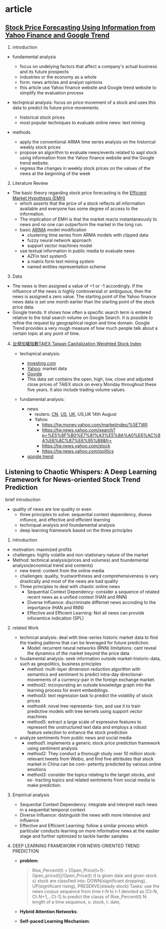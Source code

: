 # article
## [Stock Price Forecasting Using Information from Yahoo Finance and Google Trend](https://www.econ.berkeley.edu/sites/default/files/Selene%20Yue%20Xu.pdf)
1. introduction

- fundamental analysis
	- focus on undelying factors that affect a company's actual business and its future prospects
	- industries or the economy as a whole
	- form: news articles and analyst opinions
	- this article use Yahoo finance website and Google trend website to simplify the evaluation process

- techqnical analysis: focus on price movement of a stock and uses this data to predict its future price movements.
	- historical stock prices
	- most popular techniques to evaluate online news: text mining

- methods
	- apply the conventional ARMA time series analysis on the historical weekly stock prices
	- propose an algorithm to evaluate news/events related to aapl stock using information from the Yahoo finance website and the Google trend website.
	- regress the changes in weekly stock prices on the values of the news at the beginning of the week

2. Literature Review

- The basic theory regarding stock price forecasting is the [Efficient Market Hypothesis (EMH)](https://www.investopedia.com/terms/e/efficientmarkethypothesis.asp)
	- which asserts that the price of a stock reflects all information available and everyone has some degree of access to the information. 
	- The implication of EMH is that the market reacts instantaneously to news and no one can outperform the market in the long run.
	- basic [ARIMA](https://www.investopedia.com/terms/a/autoregressive-integrated-moving-average-arima.asp) model modification
		- clustering time series from ARMA models with clipped data
		- fuzzy neural network approach
		- support vector machines model
	- use textual information in public media to evaluate news
		- AZFin text system5
		- a matrix form text mining system
		- named entities representation scheme
3. Data
- The news is then assigned a value of +1 or -1 accordingly. If the influence of the news is highly controversial or ambiguous, then the news is assigned a zero value. The starting point of the Yahoo finance news data is set one month earlier than the starting point of the stock price data.
- Google trends: It shows how often a specific search term is entered relative to the total search volume on Google Search. It is possible to refine the request by geographical region and time domain. Google Trend provides a very rough measure of how much people talk about a certain topic at any point of time. 


4. [台灣加權指數TAIEX Taiwan Capitalization Weighted Stock Index](https://wiki.mbalib.com/zh-tw/台湾证券交易所发行量加权股价指数)
	- techqnical analysis:
		- [investing.com](https://hk.investing.com/indices/taiwan-weighted)
		- [Yahoo](https://tw.stock.yahoo.com/t/idx.php): market data 
		- [Google](https://www.google.com/search?tbm=fin&sxsrf=ACYBGNRbxR-7_R6N3f9hSUsKGYdW8JZEcw:1570031120914&q=TPE:+TAIEX&stick=H4sIAAAAAAAAAONgecRozC3w8sc9YSmtSWtOXmNU4eIKzsgvd80rySypFBLjYoOyeKS4uDj0c_UNkosKLXkWsXKFBLhaKYQ4erpGAAAu-w0uRQAAAA&biw=1366&bih=733#scso=_FcaUXaTpGaaEhbIP7fy_CA7:0)
		- This data set contains the open, high, low, close and adjusted close prices of TAIEX stock on every Monday throughout these five years. It also include trading volume values.

	- fundamental analysis:
		- news
			- reuters: [CN](https://cn.reuters.com/news/archive/topic-tw-stocks), [US](https://www.reuters.com/search/news?blob=taiwan+stock+market), [UK](https://uk.reuters.com/search/news?blob=Taiwan+stock), US,UK 14th August
			- Yahoo
				- https://tw.money.yahoo.com/marketindex/%5ETWII
				- https://tw.news.yahoo.com/search?p=%E5%8F%B0%E7%81%A3%E5%8A%A0%E6%AC%8A%E6%8C%87%E6%95%B8&fr=
				- https://tw.news.yahoo.com/stock
				- https://tw.news.yahoo.com/politics
		- [google trend](https://trends.google.com/trends/explore?q=taiwan%20stock)

## Listening to Chaotic Whispers: A Deep Learning Framework for News-oriented Stock Trend Prediction
brief introduction
- quality of news are low quality or even 
	- three principles to solve: sequential context dependency, divese influnce, and effective and efficient learning
	- techniqual analysis and foundamental analysis
	- deep learning framework based on the three principles

1. introduction
- motivation: maxmized profits
- challenges: highly volatile and non-stationary nature of the market
- Method: technical analysis(prices and volumes) and foundemental analysis(ecnomical trend and contents)
	- new trend: content from the online media
	- challenges: quality, trustworthiness and comprehensiveness is vary drastically and most of the news are bad quality
	- Three principles to deal with chaotic online news
		- Sequential Context Dependency: consider a sequence of related recent news as a unified context (HAN and RNN)
		- Diverse Influence: discriminate differnet news accroding to the importance (HAN and RNN)
		- Effective and Efficient Learning: Not all news can provide inforamtice indication (SPL)

2. related Work
	- technical analysis: deal with time-series historic market data to find the trading patterns that can be leveraged for future prediction.
		- Model: recurrent neural networks (RNN)
		limitations: cant reveal the dynamics of the market beyond the price data
	- foudamental analysis: seek information outside market-historic-data, such as geopolitics, business principles
		- method: multi-layer dimension reduction algorithm with semantics and sentiment to predict intra-day directional-movements of a currency-pair in the foreign exchange market. 
		- method2: incorporating an outside knowledge graph into the learning process for event embeddings. 
		- method3: text regression task to predict the volatility of stock prices
		- method4: novel tree representa- tion, and use it to train predictive models with tree kernels using support vector machines
		- method5:  extract a large scale of expressive features to represent the unstructured text data and employs a robust feature selection to enhance the stock prediction
	- analyze sentiments from public news and social media
		- method1: implements a generic stock price prediction framework using sentiment analysis
		- method2: They conduct a thorough study over 10 million stock-relevant tweets from Weibo, and find five attributes that stock market in China can be com- petently predicted by various online emotions
		- method3: consider the topics relating to the target stocks, and ex- tracting topics and related sentiments from social media to make prediction.

3. Empirical analysis
	- Sequential Context Dependency: integrate and interpret each news in a sequential temporal context
	- Diverse Influence: distinguish the news with more intensive and influence
	- Effective and Efficient Learning: follow a similar process which particular conducts learning on more informative news at the easlier stage and further optimized to tackle harder samples

4. DEEP LEARNING FRAMEWORK FOR NEWS-ORIENTED TREND PREDICTION
	- **problem**:
		> Rise_Percent(t) = [Open_Price(t+1)-Open_price(t)]/Open_Price(t) (t is given date and given stock s)
		> stock are classfied into: DOWN(significant dropping), UP(significant rising), PRESERVE(steady stock)
		> Tasks: use the news corpus sequence from time t-N to t-1 denoted as [Ct-N, Ct-N+1,...Ct-1] to predict the classs of Rise_Percent(t) N: length of a time sequence, s: stock, t: date, 
	- **Hybrid Attention Networks**:
		>
	- **Self-paced Learning Mechanism**:



	









































